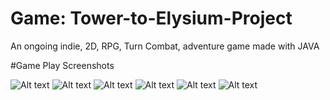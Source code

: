 # Game: Tower-to-Elysium-Project
An ongoing indie, 2D, RPG, Turn Combat, adventure game made with JAVA

#Game Play Screenshots

![Alt text](https://github.com/Paris778/Tower-to-Elysium-Project/blob/master/Tower%20of%20Elysium/Capture.JPG "Title")
![Alt text](https://github.com/Paris778/Tower-to-Elysium-Project/blob/master/Tower%20of%20Elysium/Capture2.JPG "Title")
![Alt text](https://github.com/Paris778/Tower-to-Elysium-Project/blob/master/Tower%20of%20Elysium/Capture4.JPG "Title")
![Alt text](https://github.com/Paris778/Tower-to-Elysium-Project/blob/master/Tower%20of%20Elysium/Capture5.JPG "Title")
![Alt text](https://github.com/Paris778/Tower-to-Elysium-Project/blob/master/Tower%20of%20Elysium/Capture7.JPG "Title")
![Alt text](https://github.com/Paris778/Tower-to-Elysium-Project/blob/master/Tower%20of%20Elysium/Capture8.JPG "Title")


